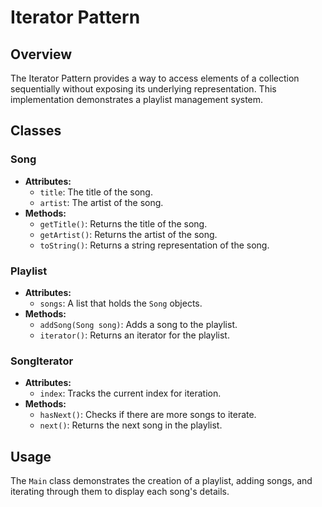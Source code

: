 # Iterator Pattern

## Overview
The Iterator Pattern provides a way to access elements of a collection sequentially without exposing its underlying representation. This implementation demonstrates a playlist management system.

## Classes

### Song
- **Attributes:**
  - `title`: The title of the song.
  - `artist`: The artist of the song.
- **Methods:**
  - `getTitle()`: Returns the title of the song.
  - `getArtist()`: Returns the artist of the song.
  - `toString()`: Returns a string representation of the song.

### Playlist
- **Attributes:**
  - `songs`: A list that holds the `Song` objects.
- **Methods:**
  - `addSong(Song song)`: Adds a song to the playlist.
  - `iterator()`: Returns an iterator for the playlist.

### SongIterator
- **Attributes:**
  - `index`: Tracks the current index for iteration.
- **Methods:**
  - `hasNext()`: Checks if there are more songs to iterate.
  - `next()`: Returns the next song in the playlist.

## Usage
The `Main` class demonstrates the creation of a playlist, adding songs, and iterating through them to display each song's details.

